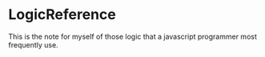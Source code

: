 # LogicReference
This is the note for myself of those logic that a javascript programmer most frequently use.
